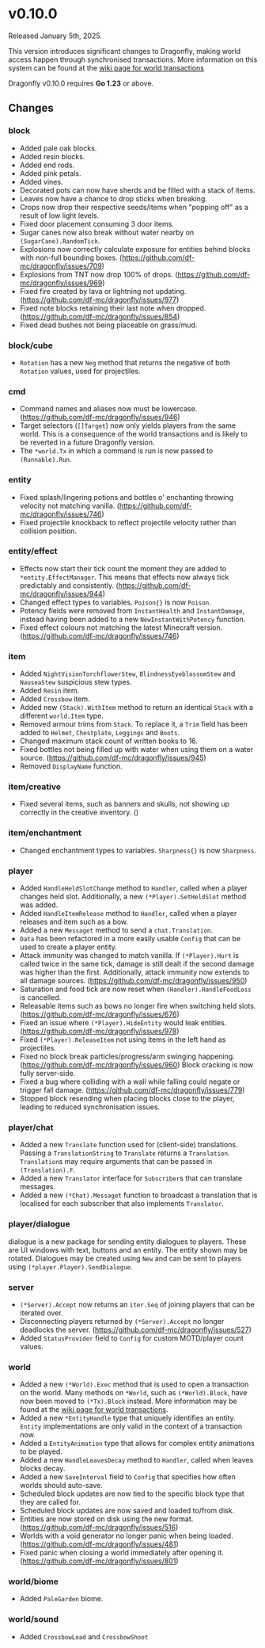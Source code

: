 # v0.10.0

Released January 5th, 2025.

This version introduces significant changes to Dragonfly, making world access happen through
synchronised transactions. More information on this system can be found at the [wiki page for world transactions](https://github.com/df-mc/dragonfly/wiki/World-Transactions)

Dragonfly v0.10.0 requires **Go 1.23** or above.

## Changes

### **block**
- Added pale oak blocks.
- Added resin blocks.
- Added end rods.
- Added pink petals.
- Added vines.
- Decorated pots can now have sherds and be filled with a stack of items.
- Leaves now have a chance to drop sticks when breaking.
- Crops now drop their respective seeds/items when "popping off" as a result of low light levels.
- Fixed door placement consuming 3 door items.
- Sugar canes now also break without water nearby on `(SugarCane).RandomTick`.
- Explosions now correctly calculate exposure for entities behind blocks with non-full bounding boxes. (https://github.com/df-mc/dragonfly/issues/709)
- Explosions from TNT now drop 100% of drops. (https://github.com/df-mc/dragonfly/issues/969)
- Fixed fire created by lava or lightning not updating. (https://github.com/df-mc/dragonfly/issues/977)
- Fixed note blocks retaining their last note when dropped. (https://github.com/df-mc/dragonfly/issues/854)
- Fixed dead bushes not being placeable on grass/mud. 

### **block/cube**
- `Rotation` has a new `Neg` method that returns the negative of both `Rotation` values, used for projectiles.

### **cmd**
- Command names and aliases now must be lowercase. (https://github.com/df-mc/dragonfly/issues/946)
- Target selectors (`[]Target`) now only yields players from the same world. This is a consequence of the world
  transactions and is likely to be reverted in a future Dragonfly version.
- The `*world.Tx` in which a command is run is now passed to `(Runnable).Run`.

### **entity**
- Fixed splash/lingering potions and bottles o' enchanting throwing velocity not matching vanilla. (https://github.com/df-mc/dragonfly/issues/746)
- Fixed projectile knockback to reflect projectile velocity rather than collision position.

### **entity/effect**
- Effects now start their tick count the moment they are added to `*entity.EffectManager`. This means that effects now
  always tick predictably and consistently. (https://github.com/df-mc/dragonfly/issues/944)
- Changed effect types to variables. `Poison{}` is now `Poison`.
- Potency fields were removed from `InstantHealth` and `InstantDamage`, instead having been added to a new
  `NewInstantWithPotency` function.
- Fixed effect colours not matching the latest Minecraft version. (https://github.com/df-mc/dragonfly/issues/746)

### **item**
- Added `NightVisionTorchflowerStew`, `BlindnessEyeblossomStew` and `NauseaStew` suspicious stew types.
- Added `Resin` item.
- Added `Crossbow` item.
- Added new `(Stack).WithItem` method to return an identical `Stack` with a different `world.Item` type.
- Removed armour trims from `Stack`. To replace it, a `Trim` field has been added to `Helmet`, `Chestplate`, 
  `Leggings` and `Boots`.
- Changed maximum stack count of written books to 16.
- Fixed bottles not being filled up with water when using them on a water source. (https://github.com/df-mc/dragonfly/issues/945)
- Removed `DisplayName` function.

### **item/creative**
- Fixed several items, such as banners and skulls, not showing up correctly in the creative inventory. ()

### **item/enchantment**
- Changed enchantment types to variables. `Sharpness{}` is now `Sharpness`.

### **player**
- Added `HandleHeldSlotChange` method to `Handler`, called when a player changes held slot. Additionally, a new
  `(*Player).SetHeldSlot` method was added.
- Added `HandleItemRelease` method to `Handler`, called when a player releases and item such as a bow.
- Added a new `Messaget` method to send a `chat.Translation`.
- `Data` has been refactored in a more easily usable `Config` that can be used to create a player entity.
- Attack immunity was changed to match vanilla. If `(*Player).Hurt` is called twice in the same tick, damage is still
  dealt if the second damage was higher than the first. Additionally, attack immunity now extends to all damage sources. (https://github.com/df-mc/dragonfly/issues/950)
- Saturation and food tick are now reset when `(Handler).HandleFoodLoss` is cancelled.
- Releasable items such as bows no longer fire when switching held slots. (https://github.com/df-mc/dragonfly/issues/676)
- Fixed an issue where `(*Player).HideEntity` would leak entities. (https://github.com/df-mc/dragonfly/issues/978)
- Fixed `(*Player).ReleaseItem` not using items in the left hand as projectiles.
- Fixed no block break particles/progress/arm swinging happening. (https://github.com/df-mc/dragonfly/issues/960) Block
  cracking is now fully server-side.
- Fixed a bug where colliding with a wall while falling could negate or trigger fall damage. (https://github.com/df-mc/dragonfly/issues/779)
- Stopped block resending when placing blocks close to the player, leading to reduced synchronisation issues.

### **player/chat**
- Added a new `Translate` function used for (client-side) translations. Passing a `TranslationString` to `Translate`
  returns a `Translation`. `Translation`s may require arguments that can be passed in `(Translation).F`.
- Added a new `Translator` interface for `Subscriber`s that can translate messages.
- Added a new `(*Chat).Messaget` function to broadcast a translation that is localised for each subscriber that also
  implements `Translator`.

### **player/dialogue**
dialogue is a new package for sending entity dialogues to players. These are UI windows with text, buttons and an
entity. The entity shown may be rotated. Dialogues may be created using `New` and can be sent to players using
`(*player.Player).SendDialogue`.

### **server**
- `(*Server).Accept` now returns an `iter.Seq` of joining players that can be iterated over.
- Disconnecting players returned by `(*Server).Accept` no longer deadlocks the server. (https://github.com/df-mc/dragonfly/issues/527)
- Added `StatusProvider` field to `Config` for custom MOTD/player count values.

### **world**
- Added a new `(*World).Exec` method that is used to open a transaction on the world. Many methods on `*World`, such
  as `(*World).Block`, have now been moved to `(*Tx).Block` instead. More information may be found at the 
  [wiki page for world transactions](https://github.com/df-mc/dragonfly/wiki/World-Transactions).
- Added a new `*EntityHandle` type that uniquely identifies an entity. `Entity` implementations are only valid in the
  context of a transaction now.
- Added a `EntityAnimation` type that allows for complex entity animations to be played.
- Added a new `HandleLeavesDecay` method to `Handler`, called when leaves blocks decay.
- Added a new `SaveInterval` field to `Config` that specifies how often worlds should auto-save.
- Scheduled block updates are now tied to the specific block type that they are called for.
- Scheduled block updates are now saved and loaded to/from disk.
- Entities are now stored on disk using the new format. (https://github.com/df-mc/dragonfly/issues/516)
- Worlds with a void generator no longer panic when being loaded. (https://github.com/df-mc/dragonfly/issues/481)
- Fixed panic when closing a world immediately after opening it. (https://github.com/df-mc/dragonfly/issues/801)

### **world/biome**
- Added `PaleGarden` biome.

### **world/sound**
- Added `CrossbowLoad` and `CrossbowShoot`
